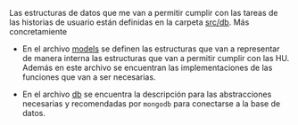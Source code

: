 Las estructuras de datos que me van a permitir cumplir con las tareas de las
historias de usuario están definidas en la carpeta [src/db](src/db/). Más concretamiente

- En el archivo [models](src/db/models.rs) se definen las estructuras que van a
  representar de manera interna las estructuras que van a permitir cumplir con las HU. Además en este archivo se encuentran las implementaciones de las funciones que van a ser necesarias.

- En el archivo [db](src/db/db.rs) se encuentra la descripción para las
  abstracciones necesarias y recomendadas por `mongodb` para conectarse a la
  base de datos.
